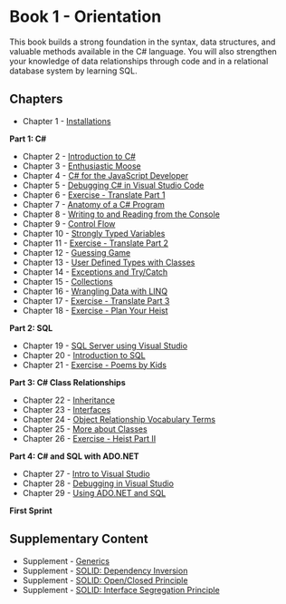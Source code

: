 # Book 1 - Orientation

This book builds a strong foundation in the syntax, data structures, and valuable methods available in the C# language. You will also strengthen your knowledge of data relationships through code and in a relational database system by learning SQL.

## Chapters

* Chapter 1 - [Installations](./chapters/INSTALLATIONS.md)

**Part 1: C#**

* Chapter 2 - [Introduction to C#](./chapters/CSHARP_INTRO.md)
* Chapter 3 - [Enthusiastic Moose](./chapters/ENTHUSIASTIC_MOOSE.md)
* Chapter 4 - [C# for the JavaScript Developer](./chapters/CSHARP_JAVASCRIPT_COMPARISON.md)
* Chapter 5 - [Debugging C# in Visual Studio Code](./chapters/DEBUGGING_VSCODE.md)
* Chapter 6 - [Exercise - Translate Part 1](./chapters/TRANSLATE_CSHARP_JAVASCRIPT.md)
* Chapter 7 - [Anatomy of a C# Program](./chapters/ANATOMY_OF_CSHARP_APP.md)
* Chapter 8 - [Writing to and Reading from the Console](./chapters/CONSOLE.md)
* Chapter 9 - [Control Flow](./chapters/CONTROL_FLOW.md)
* Chapter 10 - [Strongly Typed Variables](./chapters/STRONGLY_TYPED_VARIABLES.md)
* Chapter 11 - [Exercise - Translate Part 2](./chapters/TRANSLATE_CSHARP_JAVASCRIPT.md)
* Chapter 12 - [Guessing Game](./chapters/GUESSING_GAME_EXERCISE.md)
* Chapter 13 - [User Defined Types with Classes](./chapters/CLASS_BASICS.md)
* Chapter 14 - [Exceptions and Try/Catch](./chapters/TRY_CATCH_INTRO.md)
* Chapter 15 - [Collections](./chapters/COLLECTIONS.md)
* Chapter 16 - [Wrangling Data with LINQ](./chapters/LINQ_INTRO.md)
* Chapter 17 - [Exercise - Translate Part 3](./chapters/TRANSLATE_CSHARP_JAVASCRIPT.md)
* Chapter 18 - [Exercise - Plan Your Heist](./chapters/PLAN_YOUR_HEIST.md)

**Part 2: SQL**

* Chapter 19 - [SQL Server using Visual Studio](./chapters/SQL_SERVER_AND_VISUAL_STUDIO.md)
* Chapter 20 - [Introduction to SQL](./chapters/SQL_INTRO.md)
* Chapter 21 - [Exercise - Poems by Kids](./chapters/SQL_EXERCISE_POKI.md)

**Part 3: C# Class Relationships**

* Chapter 22 - [Inheritance](./chapters/INHERITANCE_INTRO.md)
* Chapter 23 - [Interfaces](./chapters/INTERFACES_INTRO.md)
* Chapter 24 - [Object Relationship Vocabulary Terms](./chapters/RELATIONSHIPS.md)
* Chapter 25 - [More about Classes](./chapters/CLASS_ADVANCED.md)
* Chapter 26 - [Exercise - Heist Part II](./chapters/CLASSIC_HEIST.md)

**Part 4: C# and SQL with ADO<span>.NET</span>**

* Chapter 27 - [Intro to Visual Studio](./chapters/VISUAL_STUDIO.md)
* Chapter 28 - [Debugging in Visual Studio](./chapters/DEBUGGING_VS.md)
* Chapter 29 - [Using ADO.NET and SQL](./chapters/ADONET_INTRO.md)

**First Sprint**

## Supplementary Content

* Supplement - [Generics](./chapters/GENERICS_INTRO.md)
* Supplement - [SOLID: Dependency Inversion](./chapters/DEPENDENCY_INVERSION.md)
* Supplement - [SOLID: Open/Closed Principle](./chapters/OPEN_CLOSED_PRINCIPLE.md)
* Supplement - [SOLID: Interface Segregation Principle](./chapters/INTERFACE_SEGREGATION_PRINCIPLE.md)
